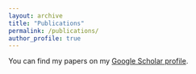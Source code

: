 ```yaml
---
layout: archive
title: "Publications"
permalink: /publications/
author_profile: true
---
```


You can find my papers on my <a href="https://scholar.google.com/citations?hl=en&user=HvUSfd0AAAAJ">Google Scholar profile</a>.

<!-- {% include base_path %}

{% for post in site.publications reversed %}
  {% include archive-single.html %}
{% endfor %} -->

